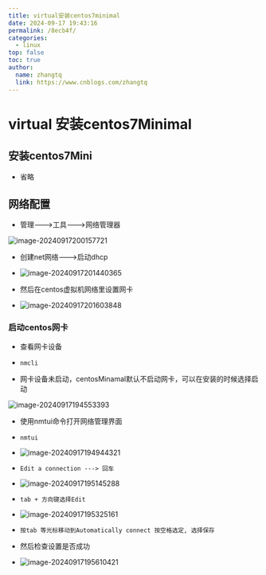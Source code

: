 ```yaml
---
title: virtual安装centos7minimal
date: 2024-09-17 19:43:16
permalink: /8ecb4f/
categories: 
  - linux
top: false
toc: true
author: 
  name: zhangtq
  link: https://www.cnblogs.com/zhangtq
---
```

# virtual 安装centos7Minimal



## 安装centos7Mini

- 省略

## 网络配置



- 管理--->工具--->网络管理器

![image-20240917200157721](https://zhangtq-blog.oss-cn-hangzhou.aliyuncs.com/content_picture/image-20240917200157721.png)

- 创建net网络--->启动dhcp
- ![image-20240917201440365](https://zhangtq-blog.oss-cn-hangzhou.aliyuncs.com/content_picture/image-20240917201440365.png)



- 然后在centos虚拟机网络里设置网卡
- ![image-20240917201603848](https://zhangtq-blog.oss-cn-hangzhou.aliyuncs.com/content_picture/image-20240917201603848.png)

### 启动centos网卡

- 查看网卡设备

- ```
  nmcli
  ```

- 网卡设备未启动，centosMinamal默认不启动网卡，可以在安装的时候选择启动

![image-20240917194553393](https://zhangtq-blog.oss-cn-hangzhou.aliyuncs.com/content_picture/image-20240917194553393.png)

- 使用nmtui命令打开网络管理界面

- ```
  nmtui
  ```

- ![image-20240917194944321](https://zhangtq-blog.oss-cn-hangzhou.aliyuncs.com/content_picture/image-20240917194944321.png)

- ```shell
  Edit a connection ---> 回车
  ```

- ![image-20240917195145288](https://zhangtq-blog.oss-cn-hangzhou.aliyuncs.com/content_picture/image-20240917195145288.png)

- ```shell
  tab + 方向键选择Edit
  ```

- ![image-20240917195325161](https://zhangtq-blog.oss-cn-hangzhou.aliyuncs.com/content_picture/image-20240917195325161.png)

- ```shell
  按tab 等光标移动到Automatically connect 按空格选定, 选择保存
  ```

- 然后检查设置是否成功

- ![image-20240917195610421](https://zhangtq-blog.oss-cn-hangzhou.aliyuncs.com/content_picture/image-20240917195610421.png)